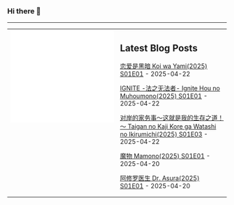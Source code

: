 ### Hi there 👋

<!--
**etng/etng** is a ✨ _special_ ✨ repository because its `README.md` (this file) appears on your GitHub profile.

Here are some ideas to get you started:

- 🔭 I’m currently working on ...
- 🌱 I’m currently learning ...
- 👯 I’m looking to collaborate on ...
- 🤔 I’m looking for help with ...
- 💬 Ask me about ...
- 📫 How to reach me: ...
- 😄 Pronouns: ...
- ⚡ Fun fact: ...
-->


---

<table>
<tr>
<td valign="top" width="50%">
<img src="metrics.svg" alt="Metric" />
</td>
<td valign="top" width="50%">

## Latest Blog Posts
<!-- blog start -->
[恋爱是黑暗 Koi wa Yami(2025) S01E01](http://www.fanxinzhui.com/rr/2622#S01E01) - 2025-04-22

[IGNITE -法之无法者- Ignite Hou no Muhoumono(2025) S01E01](http://www.fanxinzhui.com/rr/2621#S01E01) - 2025-04-22

[对岸的家务事～这就是我的生存之道！～ Taigan no Kaji Kore ga Watashi no Ikirumichi(2025) S01E03](http://www.fanxinzhui.com/rr/2615#S01E03) - 2025-04-22

[魔物 Mamono(2025) S01E01](http://www.fanxinzhui.com/rr/2620#S01E01) - 2025-04-20

[阿修罗医生 Dr. Asura(2025) S01E01](http://www.fanxinzhui.com/rr/2619#S01E01) - 2025-04-20
<!-- blog end -->

</td></tr></table>

